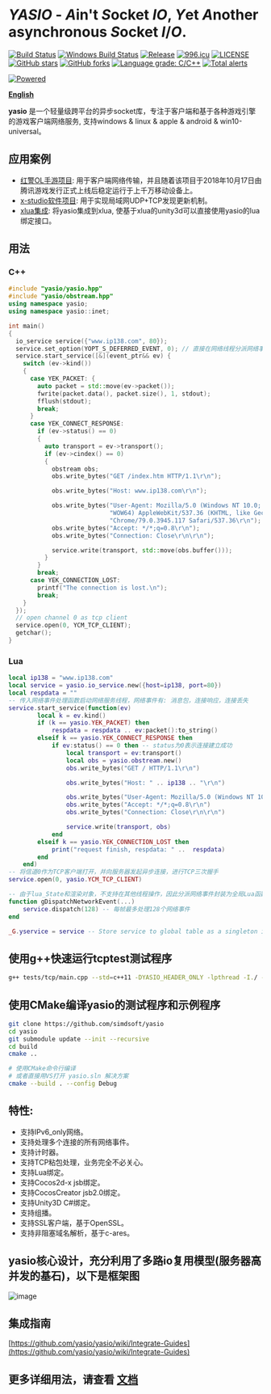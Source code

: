 # *YASIO* - *A*in't *S*ocket *IO*, *Y*et *A*nother asynchronous *S*ocket *I*/*O*.
[![Build Status](https://travis-ci.com/yasio/yasio.svg?branch=master)](https://travis-ci.com/yasio/yasio)
[![Windows Build Status](https://ci.appveyor.com/api/projects/status/d6qjfygtw2ewt9pf/branch/master?svg=true)](https://ci.appveyor.com/project/halx99/yasio)
[![Release](https://img.shields.io/badge/dev-v3.33.0-blue.svg)](https://github.com/yasio/yasio/releases)
[![996.icu](https://img.shields.io/badge/link-996.icu-red.svg)](https://996.icu)
[![LICENSE](https://img.shields.io/badge/license-Anti%20996-blue.svg)](https://github.com/yasio/yasio/blob/master/LICENSE)
[![GitHub stars](https://img.shields.io/github/stars/yasio/yasio.svg?label=Stars)](https://github.com/yasio/yasio)
[![GitHub forks](https://img.shields.io/github/forks/yasio/yasio.svg?label=Fork)](https://github.com/yasio/yasio)
[![Language grade: C/C++](https://img.shields.io/lgtm/grade/cpp/g/yasio/yasio.svg?logo=lgtm&logoWidth=18)](https://lgtm.com/projects/g/yasio/yasio/context:cpp)
[![Total alerts](https://img.shields.io/lgtm/alerts/g/yasio/yasio.svg?logo=lgtm&logoWidth=18)](https://lgtm.com/projects/g/yasio/yasio/alerts/)  
  
[![Powered](https://img.shields.io/badge/Powered%20by-c4games-blue.svg)](http://c4games.com)  
  
**[English](README_EN.md)**

**yasio** 是一个轻量级跨平台的异步socket库，专注于客户端和基于各种游戏引擎的游戏客户端网络服务, 支持windows & linux & apple & android & win10-universal。  

## 应用案例
* [红警OL手游项目](https://hongjing.qq.com/): 用于客户端网络传输，并且随着该项目于2018年10月17日由腾讯游戏发行正式上线后稳定运行于上千万移动设备上。
* [x-studio软件项目](https://x-studio.net/): 用于实现局域网UDP+TCP发现更新机制。
* [xlua集成](https://github.com/simdsoft/xlua): 将yasio集成到xlua, 使基于xlua的unity3d可以直接使用yasio的lua绑定接口。
    
## 用法
### C++
```cpp
#include "yasio/yasio.hpp"
#include "yasio/obstream.hpp"
using namespace yasio;
using namespace yasio::inet;

int main()
{
  io_service service({"www.ip138.com", 80});
  service.set_option(YOPT_S_DEFERRED_EVENT, 0); // 直接在网络线程分派网络事件
  service.start_service([&](event_ptr&& ev) {
    switch (ev->kind())
    {
      case YEK_PACKET: {
        auto packet = std::move(ev->packet());
        fwrite(packet.data(), packet.size(), 1, stdout);
        fflush(stdout);
        break;
      }
      case YEK_CONNECT_RESPONSE:
        if (ev->status() == 0)
        {
          auto transport = ev->transport();
          if (ev->cindex() == 0)
          {
            obstream obs;
            obs.write_bytes("GET /index.htm HTTP/1.1\r\n");

            obs.write_bytes("Host: www.ip138.com\r\n");

            obs.write_bytes("User-Agent: Mozilla/5.0 (Windows NT 10.0; "
                            "WOW64) AppleWebKit/537.36 (KHTML, like Gecko) "
                            "Chrome/79.0.3945.117 Safari/537.36\r\n");
            obs.write_bytes("Accept: */*;q=0.8\r\n");
            obs.write_bytes("Connection: Close\r\n\r\n");

            service.write(transport, std::move(obs.buffer()));
          }
        }
        break;
      case YEK_CONNECTION_LOST:
        printf("The connection is lost.\n");
        break;
    }
  });
  // open channel 0 as tcp client
  service.open(0, YCM_TCP_CLIENT);
  getchar();
}
```

### Lua
```lua
local ip138 = "www.ip138.com"
local service = yasio.io_service.new({host=ip138, port=80})
local respdata = ""
-- 传入网络事件处理函数启动网络服务线程，网络事件有: 消息包，连接响应，连接丢失
service.start_service(function(ev)
        local k = ev.kind()
        if (k == yasio.YEK_PACKET) then
            respdata = respdata .. ev:packet():to_string()
        elseif k == yasio.YEK_CONNECT_RESPONSE then
            if ev:status() == 0 then -- status为0表示连接建立成功
                local transport = ev:transport()
                local obs = yasio.obstream.new()
                obs.write_bytes("GET / HTTP/1.1\r\n")

                obs.write_bytes("Host: " .. ip138 .. "\r\n")

                obs.write_bytes("User-Agent: Mozilla/5.0 (Windows NT 10.0; WOW64) AppleWebKit/537.36 (KHTML, like Gecko) Chrome/79.0.3945.117 Safari/537.36\r\n")
                obs.write_bytes("Accept: */*;q=0.8\r\n")
                obs.write_bytes("Connection: Close\r\n\r\n")

                service.write(transport, obs)
            end
        elseif k == yasio.YEK_CONNECTION_LOST then
            print("request finish, respdata: " ..  respdata)
        end
    end)
-- 将信道0作为TCP客户端打开，并向服务器发起异步连接，进行TCP三次握手
service.open(0, yasio.YCM_TCP_CLIENT)

-- 由于lua_State和渲染对象，不支持在其他线程操作，因此分派网络事件封装为全局Lua函数，并且以下函数应该在主线程或者游戏引擎渲染线程调用
function gDispatchNetworkEvent(...)
    service.dispatch(128) -- 每帧最多处理128个网络事件
end

_G.yservice = service -- Store service to global table as a singleton instance
```

## 使用g++快速运行tcptest测试程序
```sh
g++ tests/tcp/main.cpp --std=c++11 -DYASIO_HEADER_ONLY -lpthread -I./ -o tcptest && ./tcptest
```

## 使用CMake编译yasio的测试程序和示例程序
```sh
git clone https://github.com/simdsoft/yasio
cd yasio
git submodule update --init --recursive
cd build
cmake ..

# 使用CMake命令行编译
# 或者直接用VS打开 yasio.sln 解决方案
cmake --build . --config Debug
```

## 特性: 
* 支持IPv6_only网络。  
* 支持处理多个连接的所有网络事件。  
* 支持计时器。  
* 支持TCP粘包处理，业务完全不必关心。  
* 支持Lua绑定。  
* 支持Cocos2d-x jsb绑定。  
* 支持CocosCreator jsb2.0绑定。  
* 支持Unity3D C#绑定。  
* 支持组播。  
* 支持SSL客户端，基于OpenSSL。  
* 支持非阻塞域名解析，基于c-ares。  
  
## yasio核心设计，充分利用了多路io复用模型(服务器高并发的基石)，以下是框架图
![image](https://github.com/yasio/yasio/blob/master/framework.png)  

## 集成指南
[https://github.com/yasio/yasio/wiki/Integrate-Guides](https://github.com/yasio/yasio/wiki/Integrate-Guides)

## 更多详细用法，请查看 [文档](https://github.com/yasio/yasio/tree/master/docs)
